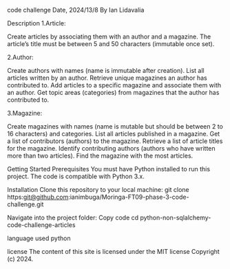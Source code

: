 code challenge
Date, 2024/13/8 By Ian Lidavalia

Description
1.Article:

Create articles by associating them with an author and a magazine. The article’s title must be between 5 and 50 characters (immutable once set).

2.Author:

Create authors with names (name is immutable after creation). List all articles written by an author. Retrieve unique magazines an author has contributed to. Add articles to a specific magazine and associate them with an author. Get topic areas (categories) from magazines that the author has contributed to.

3.Magazine:

Create magazines with names (name is mutable but should be between 2 to 16 characters) and categories. List all articles published in a magazine. Get a list of contributors (authors) to the magazine. Retrieve a list of article titles for the magazine. Identify contributing authors (authors who have written more than two articles). Find the magazine with the most articles.

Getting Started
Prerequisites You must have Python installed to run this project. The code is compatible with Python 3.x.

Installation Clone this repository to your local machine: git clone https:git@github.com:ianimbuga/Moringa-FT09-phase-3-code-challenge.git

Navigate into the project folder: Copy code cd python-non-sqlalchemy-code-challenge-articles

language used python

license The content of this site is licensed under the MIT license Copyright (c) 2024.